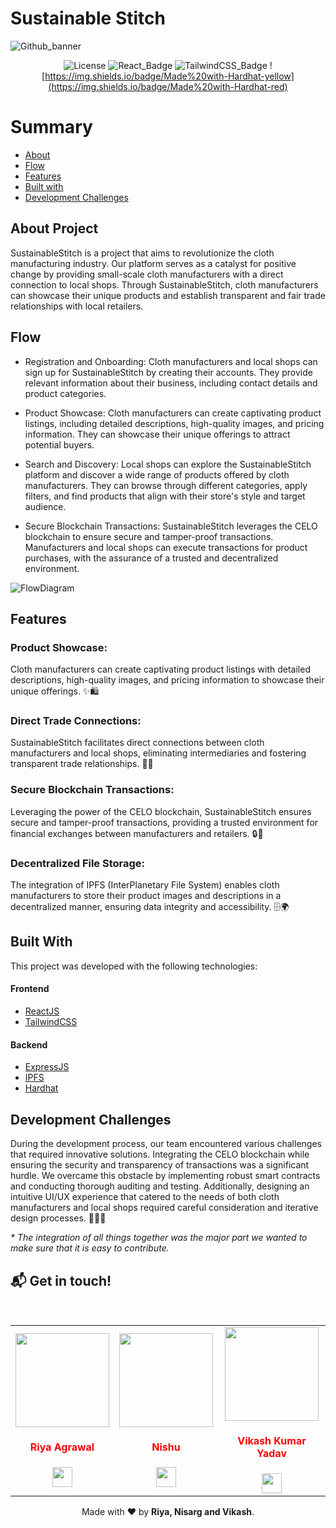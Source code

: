 # Sustainable Stitch


![Github_banner](https://github.com/Vikash-8090-Yadav/DevWeek-Hack/assets/89217455/007fc161-ec9c-49f0-aa6b-f82bc1b0b7de)




<div align="center">
  
![License](https://img.shields.io/badge/License-MIT-737CA1?style=flat-square) 
![React_Badge](https://img.shields.io/badge/ReactJS-13.1.0-blue?style=flat-square)
![TailwindCSS_Badge](https://img.shields.io/badge/TailwindCSS-3.0.7-yellow?style=flat-square)
![https://img.shields.io/badge/Made%20with-Hardhat-yellow](https://img.shields.io/badge/Made%20with-Hardhat-red)
</div>

# Summary

- [About](#about-project)
- [Flow](#flow)
- [Features](#features)
- [Built with](#built-with)
- [Development Challenges](#development-challenges)


<a id='about'/>

## About Project

SustainableStitch is a project that aims to revolutionize the cloth manufacturing industry. Our platform serves as a catalyst for positive change by providing small-scale cloth manufacturers with a direct connection to local shops. Through SustainableStitch, cloth manufacturers can showcase their unique products and establish transparent and fair trade relationships with local retailers.

## Flow

- Registration and Onboarding: Cloth manufacturers and local shops can sign up for SustainableStitch by creating their accounts. They provide relevant information about their business, including contact details and product categories.

- Product Showcase: Cloth manufacturers can create captivating product listings, including detailed descriptions, high-quality images, and pricing information. They can showcase their unique offerings to attract potential buyers.

- Search and Discovery: Local shops can explore the SustainableStitch platform and discover a wide range of products offered by cloth manufacturers. They can browse through different categories, apply filters, and find products that align with their store's style and target audience.

- Secure Blockchain Transactions: SustainableStitch leverages the CELO blockchain to ensure secure and tamper-proof transactions. Manufacturers and local shops can execute transactions for product purchases, with the assurance of a trusted and decentralized environment.

![FlowDiagram](https://github.com/Vikash-8090-Yadav/DevWeek-Hack/assets/89217455/f937abaa-071a-4701-8bdd-42a72a284628)


## Features

### Product Showcase: 
Cloth manufacturers can create captivating product listings with detailed descriptions, high-quality images, and pricing information to showcase their unique offerings. ✨🛍️

### Direct Trade Connections: 
SustainableStitch facilitates direct connections between cloth manufacturers and local shops, eliminating intermediaries and fostering transparent trade relationships. 🤝🌐

### Secure Blockchain Transactions: 
Leveraging the power of the CELO blockchain, SustainableStitch ensures secure and tamper-proof transactions, providing a trusted environment for financial exchanges between manufacturers and retailers. 🔒💱

### Decentralized File Storage: 
The integration of IPFS (InterPlanetary File System) enables cloth manufacturers to store their product images and descriptions in a decentralized manner, ensuring data integrity and accessibility. 🗄️🌍

## Built With

This project was developed with the following technologies:

#### **Frontend** 
  - [ReactJS](https://react.dev/)
  - [TailwindCSS](https://tailwindcss.com/)

#### **Backend** 
   - [ExpressJS](https://expressjs.com/)
   - [IPFS](https://ipfs.tech/)
   - [Hardhat](https://hardhat.org/)

## Development Challenges

During the development process, our team encountered various challenges that required innovative solutions. Integrating the CELO blockchain while ensuring the security and transparency of transactions was a significant hurdle. We overcame this obstacle by implementing robust smart contracts and conducting thorough auditing and testing. Additionally, designing an intuitive UI/UX experience that catered to the needs of both cloth manufacturers and local shops required careful consideration and iterative design processes. 🚀💡✨

_\* The integration of all things together was the major part we wanted to make sure that it is easy to contribute._


## :mailbox_with_mail: Get in touch!

<p align="center">
<br/>
  
<table>
<tr>
<td  align="center"><a href="https://github.com/Mahak008"><img src="https://github.com/Vikash-8090-Yadav/DevWeek-Hack/assets/85225156/b1ca98df-14da-4120-87a7-fda10cc2aa4f" width=150px height=150px /></a></br> <h4 style="color:red;">Riya Agrawal</h4>
<a href="https://www.linkedin.com/in/riya-agrawal-983109174/"><img src="https://mpng.subpng.com/20180324/vhe/kisspng-linkedin-computer-icons-logo-social-networking-ser-facebook-5ab6ebfe5f5397.2333748215219374063905.jpg" width="32px" height="32px"></a>


   </td>
   
  <td  align="center"><a href="https://github.com/Nishu0"><img src="https://avatars.githubusercontent.com/u/89217455?v=4" width=150px height=150px /></a></br> <h4 style="color:red;">Nishu</h4>
<a href="https://www.linkedin.com/in/nishu0/"><img src="https://mpng.subpng.com/20180324/vhe/kisspng-linkedin-computer-icons-logo-social-networking-ser-facebook-5ab6ebfe5f5397.2333748215219374063905.jpg" width="32px" height="32px"></a>


   </td>
<td align="center"><a href="https://github.com/Vikash-8090-Yadav"><img src="https://github.com/Vikash-8090-Yadav/DevWeek-Hack/assets/85225156/3646a86c-a9fc-4cb5-9725-33db2c572b7a" width=150px height=150px /></a></br> <h4 style="color:red;">Vikash Kumar Yadav</h4>
<a href="https://www.linkedin.com/in/vikash-kumar-yadav-8090/"><img src="https://mpng.subpng.com/20180324/vhe/kisspng-linkedin-computer-icons-logo-social-networking-ser-facebook-5ab6ebfe5f5397.2333748215219374063905.jpg" width="32px" height="32px"></a>
   </td>
  
  
</tr>
</table>
  Made with ❤️ by <b>Riya, Nisarg and Vikash</b>.
<p/>
